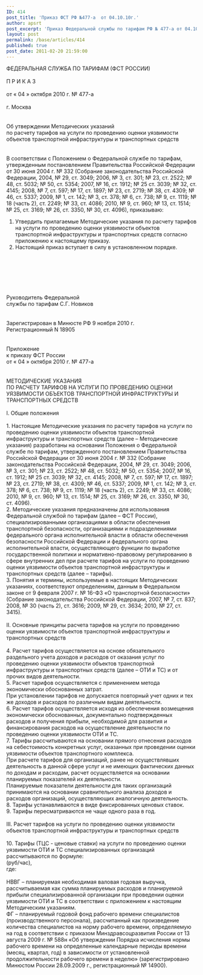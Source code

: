 ```yaml
---
ID: 414
post_title: 'Приказ ФСТ РФ №477-а  от 04.10.10г.'
author: apsrt
post_excerpt: 'Приказ Федеральной службы по тарифам РФ № 477-а от 04.10.2010г.  &quot;Об утверждении Методических указаний по расчету тарифов на услуги по проведению оценки уязвимости объектов транспортной инфраструктуры и транспортных средств&quot;'
layout: post
permalink: /base/articles/414
published: true
post_date: 2011-02-20 21:59:00
---
```

ФЕДЕРАЛЬНАЯ СЛУЖБА ПО ТАРИФАМ                                                                                 (ФСТ РОССИИ)<br />
<br />
П Р И К А З<br />
<br />
от « 04 » октября 2010 г.                                                                            № 477-а<br />
<br />
г. Москва<br />
<br />
<br />
Об утверждении Методических указаний <br />
по расчету тарифов на услуги по проведению оценки уязвимости объектов транспортной инфраструктуры и транспортных средств <br />
<br />
<br />
В соответствии с Положением о Федеральной службе по тарифам, утвержденным постановлением Правительства Российской Федерации от    30 июня 2004 г. № 332 (Собрание законодательства Российской Федерации, 2004, № 29, ст. 3049; 2006, № 3, ст. 301; № 23, ст. 2522; № 48, ст. 5032; № 50, ст. 5354; 2007, № 16, ст. 1912; № 25 ст. 3039; № 32, ст. 4145; 2008, № 7, ст. 597; № 17, ст. 1897; № 23, ст. 2719; № 38, ст. 4309; № 46, ст. 5337; 2009, № 1, ст. 142; № 3, ст. 378; № 6, ст. 738; № 9, ст. 1119; № 18 (часть 2), ст. 2249; № 33, ст. 4086; 2010, № 9, ст. 960; № 13, ст. 1514; № 25, ст. 3169; № 26,        ст. 3350, № 30, ст. 4096), приказываю:<br />
1. Утвердить прилагаемые Методические указания по расчету тарифов на услуги по проведению оценки уязвимости объектов транспортной инфраструктуры и транспортных средств согласно приложению к настоящему приказу.<br />
2. Настоящий  приказ  вступает  в  силу  в  установленном порядке.<br />
<br />
<br />
<br />
<br />
<br />
<br />
Руководитель Федеральной <br />
службы по тарифам                                                                            С.Г. Новиков<br />
<br />
<br />
Зарегистрирован в Минюсте РФ 9 ноября 2010 г. <br />
Регистрационный N 18905<br />
<br />
<br />
                                                              Приложение <br />
                                                        к приказу ФСТ России<br />
                                                        от « 04 » октября 2010 г. № 477-а<br />
<br />
<br />
МЕТОДИЧЕСКИЕ УКАЗАНИЯ<br />
ПО РАСЧЕТУ ТАРИФОВ НА УСЛУГИ ПО ПРОВЕДЕНИЮ ОЦЕНКИ УЯЗВИМОСТИ ОБЪЕКТОВ ТРАНСПОРТНОЙ ИНФРАСТРУКТУРЫ И ТРАНСПОРТНЫХ СРЕДСТВ<br />
<br />
I. Общие положения<br />
<br />
1. Настоящие Методические указания по расчету тарифов на услуги по проведению оценки уязвимости объектов транспортной инфраструктуры и транспортных средств (далее – Методические указания) разработаны на основании Положения о Федеральной службе по тарифам, утвержденного постановлением Правительства Российской Федерации от 30 июня 2004 г.   № 332 (Собрание законодательства Российской Федерации, 2004, № 29,      ст. 3049; 2006, № 3, ст. 301; № 23, ст. 2522; № 48, ст. 5032; № 50, ст. 5354; 2007, № 16, ст. 1912; № 25 ст. 3039; № 32, ст. 4145; 2008, № 7, ст. 597; № 17, ст. 1897; № 23, ст. 2719; № 38, ст. 4309; № 46, ст. 5337; 2009, № 1, ст. 142;    № 3, ст. 378; № 6, ст. 738; № 9, ст. 1119; № 18 (часть 2), ст. 2249; № 33,        ст. 4086; 2010, № 9, ст. 960; № 13, ст. 1514; № 25, ст. 3169; № 26, ст. 3350,     № 30, ст. 4096).<br />
2. Методические указания предназначены для использования Федеральной службой по тарифам (далее – ФСТ России), специализированными организациями в области обеспечения транспортной безопасности, организациями и подразделениями федерального органа исполнительной власти в области обеспечения безопасности Российской Федерации и федерального органа исполнительной власти, осуществляющего функции по выработке государственной политики и нормативно-правовому регулированию в сфере внутренних дел при расчете тарифов на услуги по проведению оценки уязвимости объектов транспортной инфраструктуры и транспортных средств (далее – тарифы).<br />
3. Понятия и термины, используемые в настоящих Методических указаниях, соответствуют определениям, данным в Федеральном законе       от 9 февраля 2007 г. № 16-ФЗ «О транспортной безопасности» (Собрание законодательства Российской Федерации, 2007, № 7, ст. 837; 2008, № 30 (часть 2), ст. 3616; 2009, № 29, ст. 3634; 2010, № 27, ст. 3415).<br />
<br />
II. Основные принципы расчета тарифов на услуги по проведению оценки уязвимости объектов транспортной инфраструктуры и транспортных средств<br />
<br />
4. Расчет тарифов осуществляется на основе обязательного раздельного учета доходов и расходов от оказания услуг по проведению оценки уязвимости объектов транспортной инфраструктуры и транспортных средств (далее –  ОТИ и ТС) и от прочих видов деятельности.<br />
5. Расчет тарифов осуществляется с применением метода экономически обоснованных затрат.<br />
При установлении тарифов не допускается повторный учет одних и тех же доходов и расходов по различным видам деятельности.<br />
6. Расчет тарифов осуществляется исходя из обеспечения возмещения экономически обоснованных, документально подтвержденных расходов и получения прибыли, необходимой для развития и финансирования расходов на осуществление деятельности по проведению оценки уязвимости ОТИ и ТС.<br />
7. Тарифы рассчитываются на основании прямого отнесения расходов на себестоимость конкретных услуг, оказанных при проведении оценки уязвимости объектов транспортного комплекса.<br />
При расчете тарифов для организаций, ранее не осуществлявших деятельность в данной сфере услуг и не имеющих фактических данных по доходам и расходам, расчет осуществляется на основании планируемых показателей их деятельности. <br />
Планируемые показатели деятельности для таких организаций принимаются на основании сравнительного анализа доходов и расходов организаций, осуществляющих аналогичную деятельность. <br />
	8. Тарифы устанавливаются в виде фиксированных ценовых ставок. <br />
9. Тарифы пересматриваются не чаще одного раза в год. <br />
<br />
III. Расчет тарифов на услуги по проведению оценки уязвимости объектов транспортной инфраструктуры и транспортных средств<br />
<br />
10. Тарифы (ТЦС - ценовые ставки) на услуги по проведению оценки уязвимости ОТИ и ТС специализированных организаций рассчитываются по формуле:<br />
   (руб/час),<br />
где:<br />
<br />
НВВГ – планируемая необходимая валовая годовая выручка, рассчитываемая как сумма планируемых расходов и планируемой прибыли специализированной организации при проведении оценки уязвимости ОТИ и ТС в соответствии с приложением к настоящим Методическим указаниям.<br />
ФГ – планируемый годовой фонд рабочего времени  специалистов (производственного персонала), рассчитанный как произведение количества специалистов на норму рабочего времени, определяемую на год в соответствии с приказом Минздравсоцразвития России от 13 августа 2009 г. № 588н «Об утверждении Порядка исчисления нормы рабочего времени на определенные календарные периоды времени (месяц, квартал, год) в зависимости от установленной продолжительности рабочего времени в неделю» (зарегистрировано Минюстом России 28.09.2009 г., регистрационный № 14900).